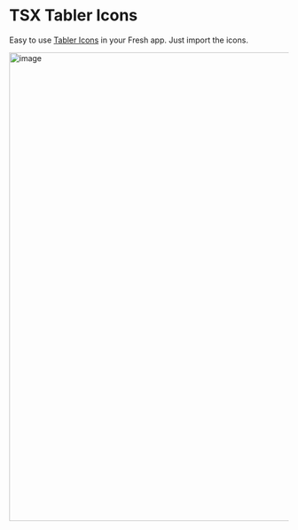 # TSX Tabler Icons

Easy to use [Tabler Icons](https://tabler-icons.io/) in your Fresh app. Just import the icons.

<img width="846" alt="image" src="https://user-images.githubusercontent.com/3132889/197344686-b3581da8-01ba-4c81-b61d-95967f768f63.png">

